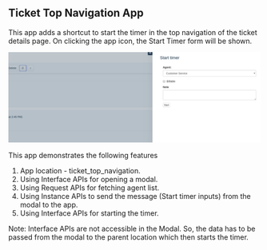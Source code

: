 ## Ticket Top Navigation App

This app adds a shortcut to start the timer in the top navigation of the ticket details page. On clicking the app icon, the Start Timer form will be shown.

![](screenshots/fullShot.png)

This app demonstrates the following features

1. App location - ticket_top_navigation.
2. Using Interface APIs for opening a modal.
3. Using Request APIs for fetching agent list.
4. Using Instance APIs to send the message (Start timer inputs) from the modal to the app.
5. Using Interface APIs for starting the timer.

Note:
Interface APIs are not accessible in the Modal. So, the data has to be passed from the modal to the parent location which then starts the timer.
